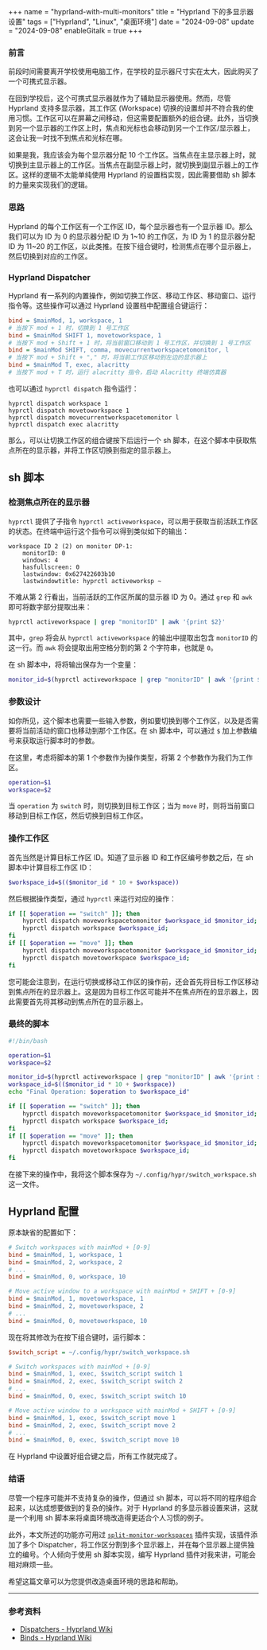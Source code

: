 +++
name = "hyprland-with-multi-monitors"
title = "Hyprland 下的多显示器设置"
tags = ["Hyprland", "Linux", "桌面环境"]
date = "2024-09-08"
update = "2024-09-08"
enableGitalk = true
+++

### 前言
前段时间需要离开学校使用电脑工作，在学校的显示器尺寸实在太大，因此购买了一个可携式显示器。

在回到学校后，这个可携式显示器就作为了辅助显示器使用。然而，尽管 Hyprland 支持多显示器，其工作区 (Workspace) 切换的设置却并不符合我的使用习惯。工作区可以在屏幕之间移动，但这需要配置额外的组合键。此外，当切换到另一个显示器的工作区上时，焦点和光标也会移动到另一个工作区/显示器上，这会让我一时找不到焦点和光标在哪。

如果是我，我应该会为每个显示器分配 10 个工作区。当焦点在主显示器上时，就切换到主显示器上的工作区。当焦点在副显示器上时，就切换到副显示器上的工作区。这样的逻辑不太能单纯使用 Hyprland 的设置档实现，因此需要借助 sh 脚本的力量来实现我们的逻辑。

### 思路
Hyprland 的每个工作区有一个工作区 ID，每个显示器也有一个显示器 ID。那么我们可以为 ID 为 0 的显示器分配 ID 为 1~10 的工作区，为 ID 为 1 的显示器分配 ID 为 11~20 的工作区，以此类推。在按下组合键时，检测焦点在哪个显示器上，然后切换到对应的工作区。

### Hyprland Dispatcher
Hyprland 有一系列的内置操作，例如切换工作区、移动工作区、移动窗口、运行指令等。这些操作可以通过 Hyprland 设置档中配置组合键运行：
```ini
bind = $mainMod, 1, workspace, 1
# 当按下 mod + 1 时，切换到 1 号工作区
bind = $mainMod SHIFT 1, movetoworkspace, 1
# 当按下 mod + Shift + 1 时，将当前窗口移动到 1 号工作区，并切换到 1 号工作区
bind = $mainMod SHIFT, comma, movecurrentworkspacetomonitor, l
# 当按下 mod + Shift + "," 时，将当前工作区移动到左边的显示器上
bind = $mainMod T, exec, alacritty
# 当按下 mod + T 时，运行 alacritty 指令，启动 Alacritty 终端仿真器
```

也可以通过 `hyprctl dispatch` 指令运行：

```shell
hyprctl dispatch workspace 1
hyprctl dispatch movetoworkspace 1
hyprctl dispatch movecurrentworkspacetomonitor l
hyprctl dispatch exec alacritty
```

那么，可以让切换工作区的组合键按下后运行一个 sh 脚本，在这个脚本中获取焦点所在的显示器，并将工作区切换到指定的显示器上。

## sh 脚本
### 检测焦点所在的显示器
`hyprctl` 提供了子指令 `hyprctl activeworkspace`，可以用于获取当前活跃工作区的状态。在终端中运行这个指令可以得到类似如下的输出：

```plain
workspace ID 2 (2) on monitor DP-1:
	monitorID: 0
	windows: 4
	hasfullscreen: 0
	lastwindow: 0x627422603b10
	lastwindowtitle: hyprctl activeworksp ~
```

不难从第 2 行看出，当前活跃的工作区所属的显示器 ID 为 0。通过 `grep` 和 `awk` 即可将数字部分提取出来：

```bash
hyprctl activeworkspace | grep "monitorID" | awk '{print $2}'
```

其中，`grep` 将会从 `hyprctl activeworkspace` 的输出中提取出包含 `monitorID` 的这一行。而 `awk` 将会提取出用空格分割的第 2 个字符串，也就是 `0`。

在 sh 脚本中，将将输出保存为一个变量：

```bash
monitor_id=$(hyprctl activeworkspace | grep "monitorID" | awk '{print $2}')
```

### 参数设计
如你所见，这个脚本也需要一些输入参数，例如要切换到哪个工作区，以及是否需要将当前活动的窗口也移动到那个工作区。在 sh 脚本中，可以通过 `$` 加上参数编号来获取运行脚本时的参数。

在这里，考虑将脚本的第 1 个参数作为操作类型，将第 2 个参数作为我们为工作区。

```bash
operation=$1
workspace=$2
```

当 `operation` 为 `switch` 时，则切换到目标工作区；当为 `move` 时，则将当前窗口移动到目标工作区，然后切换到目标工作区。

### 操作工作区
首先当然是计算目标工作区 ID。知道了显示器 ID 和工作区编号参数之后，在 sh 脚本中计算目标工作区 ID：

```bash
$workspace_id=$(($monitor_id * 10 + $workspace))
```

然后根据操作类型，通过 `hyprctl` 来运行对应的操作：

```bash
if [[ $operation == "switch" ]]; then
	hyprctl dispatch moveworkspacetomonitor $workspace_id $monitor_id;
	hyprctl dispatch workspace $workspace_id;
fi
if [[ $operation == "move" ]]; then
	hyprctl dispatch moveworkspacetomonitor $workspace_id $monitor_id;
	hyprctl dispatch movetoworkspace $workspace_id;
fi
```

您可能会注意到，在运行切换或移动工作区的操作前，还会首先将目标工作区移动到焦点所在的显示器上。这是因为目标工作区可能并不在焦点所在的显示器上，因此需要首先将其移动到焦点所在的显示器上。

### 最终的脚本
```bash
#!/bin/bash

operation=$1
workspace=$2

monitor_id=$(hyprctl activeworkspace | grep "monitorID" | awk '{print $2}')
workspace_id=$(($monitor_id * 10 + $workspace))
echo "Final Operation: $operation to $workspace_id"

if [[ $operation == "switch" ]]; then
	hyprctl dispatch moveworkspacetomonitor $workspace_id $monitor_id;
	hyprctl dispatch workspace $workspace_id;
fi
if [[ $operation == "move" ]]; then
	hyprctl dispatch moveworkspacetomonitor $workspace_id $monitor_id;
	hyprctl dispatch movetoworkspace $workspace_id;
fi

```

在接下来的操作中，我将这个脚本保存为 `~/.config/hypr/switch_workspace.sh` 这一文件。

## Hyprland 配置
原本缺省的配置如下：

```ini
# Switch workspaces with mainMod + [0-9]
bind = $mainMod, 1, workspace, 1
bind = $mainMod, 2, workspace, 2
# ...
bind = $mainMod, 0, workspace, 10

# Move active window to a workspace with mainMod + SHIFT + [0-9]
bind = $mainMod, 1, movetoworkspace, 1
bind = $mainMod, 2, movetoworkspace, 2
# ...
bind = $mainMod, 0, movetoworkspace, 10
```

现在将其修改为在按下组合键时，运行脚本：

```ini
$switch_script = ~/.config/hypr/switch_workspace.sh

# Switch workspaces with mainMod + [0-9]
bind = $mainMod, 1, exec, $switch_script switch 1
bind = $mainMod, 2, exec, $switch_script switch 2
# ...
bind = $mainMod, 0, exec, $switch_script switch 10

# Move active window to a workspace with mainMod + SHIFT + [0-9]
bind = $mainMod, 1, exec, $switch_script move 1
bind = $mainMod, 2, exec, $switch_script move 2
# ...
bind = $mainMod, 0, exec, $switch_script move 10
```

在 Hyprland 中设置好组合键之后，所有工作就完成了。

### 结语
尽管一个程序可能并不支持复杂的操作，但通过 sh 脚本，可以将不同的程序组合起来，以达成想要做到的复杂的操作。对于 Hyprland 的多显示器设置来讲，这就是一个利用 sh 脚本来将桌面环境改造得更适合个人习惯的例子。

此外，本文所述的功能亦可用过 [`split-monitor-workspaces`](https://github.com/Duckonaut/split-monitor-workspaces) 插件实现，该插件添加了多个 Dispatcher，将工作区分割到多个显示器上，并在每个显示器上提供独立的编号。个人倾向于使用 sh 脚本实现，编写 Hyprland 插件对我来讲，可能会相对麻烦一些。

希望这篇文章可以为您提供改造桌面环境的思路和帮助。

- - -
### 参考资料
- [Dispatchers - Hyprland Wiki](https://wiki.hyprland.org/Configuring/Dispatchers/)
- [Binds - Hyprland Wiki](https://wiki.hyprland.org/Configuring/Binds/)
